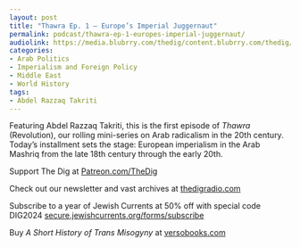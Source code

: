 ```yaml
---
layout: post
title: "Thawra Ep. 1 – Europe’s Imperial Juggernaut"
permalink: podcast/thawra-ep-1-europes-imperial-juggernaut/
audiolink: https://media.blubrry.com/thedig/content.blubrry.com/thedig/The_Dig-EP_435-Takriti.mp3
categories:
- Arab Politics
- Imperialism and Foreign Policy
- Middle East
- World History
tags:
- Abdel Razzaq Takriti
---
```


Featuring Abdel Razzaq Takriti, this is the first episode of *Thawra* (Revolution), our rolling mini-series on Arab radicalism in the 20th century. Today’s installment sets the stage: European imperialism in the Arab Mashriq from the late 18th century through the early 20th.

Support The Dig at [Patreon.com/TheDig](http://Patreon.com/TheDig)

Check out our newsletter and vast archives at [thedigradio.com](http://thedigradio.com)

Subscribe to a year of Jewish Currents at 50% off with special code DIG2024 [secure.jewishcurrents.org/forms/subscribe](http://secure.jewishcurrents.org/forms/subscribe)

Buy *A Short History of Trans Misogyny* at [versobooks.com](http://versobooks.com) 

